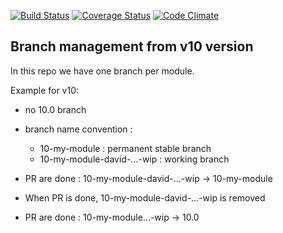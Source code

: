 [![Build Status](https://travis-ci.org/akretion/ak-odoo-incubator.svg?branch=10.0)](https://travis-ci.org/akretion/ak-odoo-incubator)
[![Coverage Status](https://coveralls.io/repos/github/akretion/ak-odoo-incubator/badge.svg?branch=10.0)](https://coveralls.io/github/akretion/ak-odoo-incubator?branch=10.0)
[![Code Climate](https://codeclimate.com/github/akretion/ak-odoo-incubator/badges/gpa.svg)](https://codeclimate.com/github/akretion/ak-odoo-incubator)


## Branch management from v10 version

In this repo we have one branch per module.

Example for v10:

- no 10.0 branch
- branch name convention :
  - 10-my-module : permanent stable branch
  - 10-my-module-david-...-wip : working branch

 - PR are done : 10-my-module-david-...-wip -> 10-my-module
 - When PR is done, 10-my-module-david-...-wip is removed
 - PR are done : 10-my-module...-wip -> 10.0

